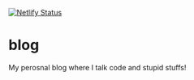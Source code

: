 [![Netlify Status](https://api.netlify.com/api/v1/badges/f6d63875-328f-426b-9d57-b1dd245f7d91/deploy-status)](https://app.netlify.com/sites/peoray-blog/deploys)

# blog

My perosnal blog where I talk code and stupid stuffs!